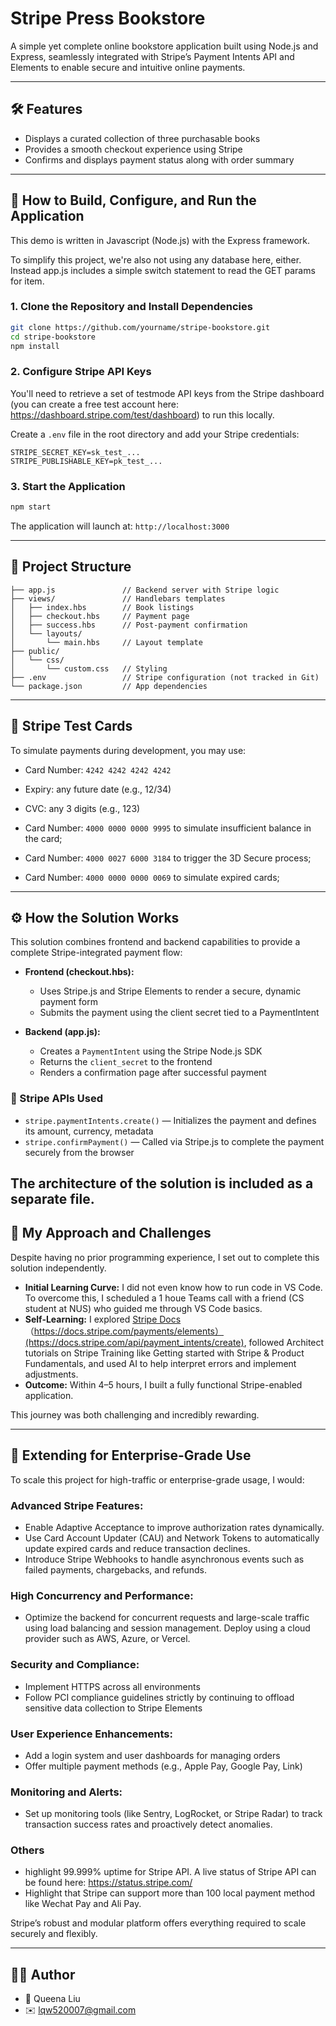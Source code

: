# Stripe Press Bookstore

A simple yet complete online bookstore application built using Node.js and Express, seamlessly integrated with Stripe’s Payment Intents API and Elements to enable secure and intuitive online payments.

---

## 🛠 Features

- Displays a curated collection of three purchasable books
- Provides a smooth checkout experience using Stripe
- Confirms and displays payment status along with order summary

---

## 🚀 How to Build, Configure, and Run the Application

This demo is written in Javascript (Node.js) with the Express framework. 

To simplify this project, we're also not using any database here, either. Instead app.js includes a simple switch statement to read the GET params for item.

### 1. Clone the Repository and Install Dependencies
```bash
git clone https://github.com/yourname/stripe-bookstore.git
cd stripe-bookstore
npm install
```

### 2. Configure Stripe API Keys

You'll need to retrieve a set of testmode API keys from the Stripe dashboard (you can create a free test account here: https://dashboard.stripe.com/test/dashboard) to run this locally.

Create a `.env` file in the root directory and add your Stripe credentials:

```
STRIPE_SECRET_KEY=sk_test_...
STRIPE_PUBLISHABLE_KEY=pk_test_...
```

### 3. Start the Application

```bash
npm start
```

The application will launch at: `http://localhost:3000`

---

## 📁 Project Structure

```
├── app.js               // Backend server with Stripe logic
├── views/               // Handlebars templates
│   ├── index.hbs        // Book listings
│   ├── checkout.hbs     // Payment page
│   ├── success.hbs      // Post-payment confirmation
│   └── layouts/
│       └── main.hbs     // Layout template
├── public/
│   └── css/
│       └── custom.css   // Styling
├── .env                 // Stripe configuration (not tracked in Git)
└── package.json         // App dependencies
```

---

## 🧪 Stripe Test Cards

To simulate payments during development, you may use:

- Card Number: `4242 4242 4242 4242`
- Expiry: any future date (e.g., 12/34)
- CVC: any 3 digits (e.g., 123)

- Card Number: `4000 0000 0000 9995` to simulate insufficient balance in the card;
- Card Number: `4000 0027 6000 3184` to trigger the 3D Secure process;
- Card Number: `4000 0000 0000 0069` to simulate expired cards;

---

## ⚙️ How the Solution Works

This solution combines frontend and backend capabilities to provide a complete Stripe-integrated payment flow:

- **Frontend (checkout.hbs):**
  - Uses Stripe.js and Stripe Elements to render a secure, dynamic payment form
  - Submits the payment using the client secret tied to a PaymentIntent

- **Backend (app.js):**
  - Creates a `PaymentIntent` using the Stripe Node.js SDK
  - Returns the `client_secret` to the frontend
  - Renders a confirmation page after successful payment

### 🔌 Stripe APIs Used

- `stripe.paymentIntents.create()` — Initializes the payment and defines its amount, currency, metadata
- `stripe.confirmPayment()` — Called via Stripe.js to complete the payment securely from the browser

The architecture of the solution is included as a separate file.
---

## 🧠 My Approach and Challenges

Despite having no prior programming experience, I set out to complete this solution independently.

- **Initial Learning Curve:** I did not even know how to run code in VS Code. To overcome this, I scheduled a 1 houe Teams call with a friend (CS student at NUS) who guided me through VS Code basics.
- **Self-Learning:** I explored [Stripe Docs](https://docs.stripe.com)（https://docs.stripe.com/payments/elements）(https://docs.stripe.com/api/payment_intents/create), followed Architect tutorials on Stripe Training like Getting started with Stripe & Product Fundamentals, and used AI to help interpret errors and implement adjustments.
- **Outcome:** Within 4–5 hours, I built a fully functional Stripe-enabled application.

This journey was both challenging and incredibly rewarding.

---

## 🔮 Extending for Enterprise-Grade Use

To scale this project for high-traffic or enterprise-grade usage, I would:


### Advanced Stripe Features:
- Enable Adaptive Acceptance to improve authorization rates dynamically.
- Use Card Account Updater (CAU) and Network Tokens to automatically update expired cards and reduce transaction declines.
- Introduce Stripe Webhooks to handle asynchronous events such as failed payments, chargebacks, and refunds.

### High Concurrency and Performance:
- Optimize the backend for concurrent requests and large-scale traffic using load balancing and session management. Deploy using a cloud provider such as AWS, Azure, or Vercel.

### Security and Compliance:
- Implement HTTPS across all environments
- Follow PCI compliance guidelines strictly by continuing to offload sensitive data collection to Stripe Elements

### User Experience Enhancements:
- Add a login system and user dashboards for managing orders
- Offer multiple payment methods (e.g., Apple Pay, Google Pay, Link)

### Monitoring and Alerts:
- Set up monitoring tools (like Sentry, LogRocket, or Stripe Radar) to track transaction success rates and proactively detect anomalies.

### Others
- highlight 99.999% uptime for Stripe API. A live status of Stripe API can be found here: https://status.stripe.com/
- Highlight that Stripe can support more than 100 local payment method like Wechat Pay and Ali Pay.


Stripe’s robust and modular platform offers everything required to scale securely and flexibly.

---



## 👩‍💻 Author

- 👤 Queena Liu
- ✉️ lqw520007@gmail.com
